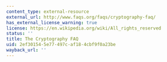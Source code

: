 ```yaml
---
content_type: external-resource
external_url: http://www.faqs.org/faqs/cryptography-faq/
has_external_license_warning: true
license: https://en.wikipedia.org/wiki/All_rights_reserved
status: ''
title: The Cryptography FAQ
uid: 2ef30154-5e77-497c-af18-4cbf9f0a23be
wayback_url: ''
---
```

